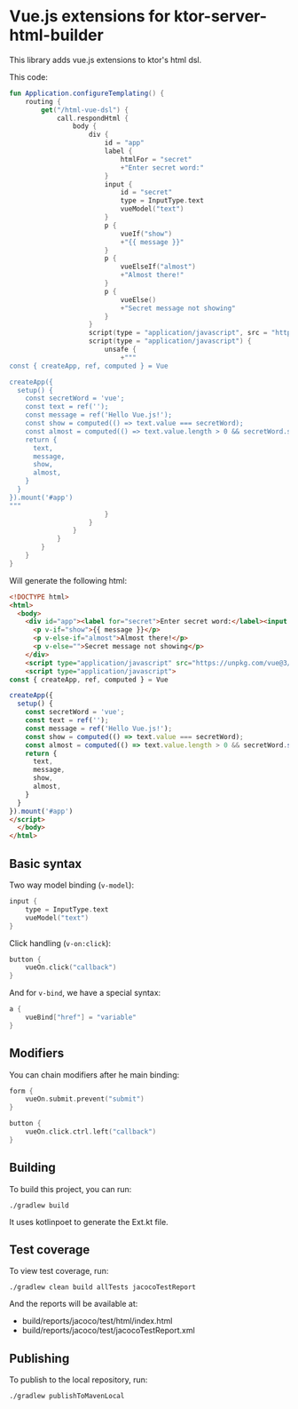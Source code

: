 # Vue.js extensions for ktor-server-html-builder

This library adds vue.js extensions to ktor's html dsl.

This code:

```kotlin
fun Application.configureTemplating() {
    routing {
        get("/html-vue-dsl") {
            call.respondHtml {
                body {
                    div {
                        id = "app"
                        label {
                            htmlFor = "secret"
                            +"Enter secret word:"
                        }
                        input {
                            id = "secret"
                            type = InputType.text
                            vueModel("text")
                        }
                        p {
                            vueIf("show")
                            +"{{ message }}"
                        }
                        p {
                            vueElseIf("almost")
                            +"Almost there!"
                        }
                        p {
                            vueElse()
                            +"Secret message not showing"
                        }
                    }
                    script(type = "application/javascript", src = "https://unpkg.com/vue@3/dist/vue.global.js") {}
                    script(type = "application/javascript") {
                        unsafe {
                            +"""
const { createApp, ref, computed } = Vue

createApp({
  setup() {
    const secretWord = 'vue';
    const text = ref('');
    const message = ref('Hello Vue.js!');
    const show = computed(() => text.value === secretWord);
    const almost = computed(() => text.value.length > 0 && secretWord.startsWith(text.value));
    return {
      text,
      message,
      show,
      almost,
    }
  }
}).mount('#app')
"""
                        }
                    }
                }
            }
        }
    }
}
```

Will generate the following html:

```html
<!DOCTYPE html>
<html>
  <body>
    <div id="app"><label for="secret">Enter secret word:</label><input id="secret" type="text" v-model="text">
      <p v-if="show">{{ message }}</p>
      <p v-else-if="almost">Almost there!</p>
      <p v-else="">Secret message not showing</p>
    </div>
    <script type="application/javascript" src="https://unpkg.com/vue@3/dist/vue.global.js"></script>
    <script type="application/javascript">
const { createApp, ref, computed } = Vue

createApp({
  setup() {
    const secretWord = 'vue';
    const text = ref('');
    const message = ref('Hello Vue.js!');
    const show = computed(() => text.value === secretWord);
    const almost = computed(() => text.value.length > 0 && secretWord.startsWith(text.value));
    return {
      text,
      message,
      show,
      almost,
    }
  }
}).mount('#app')
</script>
  </body>
</html>
```

## Basic syntax

Two way model binding (`v-model`):

```kotlin
input {
    type = InputType.text
    vueModel("text")
}
```

Click handling (`v-on:click`):

```kotlin
button {
    vueOn.click("callback")
}
```

And for `v-bind`, we have a special syntax:

```kotlin
a {
    vueBind["href"] = "variable"
}
```

## Modifiers

You can chain modifiers after he main binding:

```kotlin
form {
    vueOn.submit.prevent("submit")
}

button {
    vueOn.click.ctrl.left("callback")
}
```

## Building

To build this project, you can run:

```shell
./gradlew build
```

It uses kotlinpoet to generate the Ext.kt file. 

## Test coverage
To view test coverage, run:

```shell
./gradlew clean build allTests jacocoTestReport
```

And the reports will be available at:

* build/reports/jacoco/test/html/index.html
* build/reports/jacoco/test/jacocoTestReport.xml

## Publishing

To publish to the local repository, run:

```shell
./gradlew publishToMavenLocal
```
